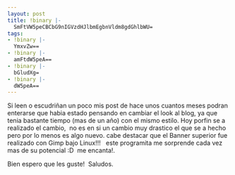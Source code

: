 ```yaml
---
layout: post
title: !binary |-
  SmFtVW5peCBCbG9nIGVzdHJlbmEgbnVldm8gdGhlbWU=
tags:
- !binary |-
  YmxvZw==
- !binary |-
  amFtdW5peA==
- !binary |-
  bGludXg=
- !binary |-
  dW5peA==
---
```

Si leen o escudriñan un poco mis post de hace unos cuantos meses podran enterarse que habia estado pensando en cambiar el look al blog, ya que tenia bastante tiempo (mas de un año) con el mismo estilo. Hoy porfin se a realizado el cambio,  no es en si un cambio muy drastico el que se a hecho pero por lo menos es algo nuevo. cabe destacar que el Banner superior fue realizado con Gimp bajo Linux!!!   este programita me sorprende cada vez mas de su potencial :D  me encanta!.

Bien espero que les guste!  Saludos.
